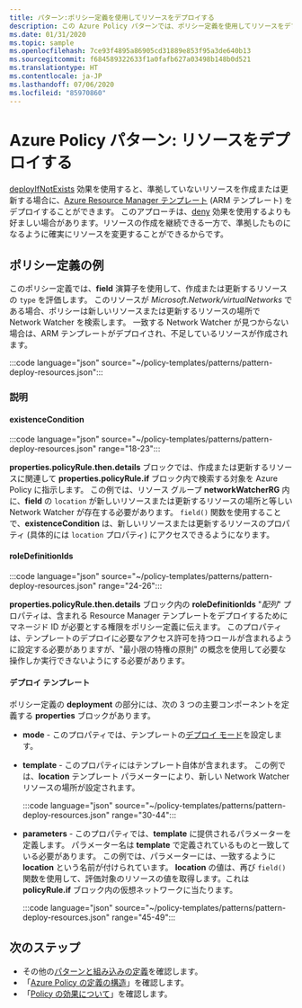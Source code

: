 ```yaml
---
title: パターン:ポリシー定義を使用してリソースをデプロイする
description: この Azure Policy パターンでは、ポリシー定義を使用してリソースをデプロイする方法の例を示します。
ms.date: 01/31/2020
ms.topic: sample
ms.openlocfilehash: 7ce93f4895a86905cd31889e853f95a3de640b13
ms.sourcegitcommit: f684589322633f1a0fafb627a03498b148b0d521
ms.translationtype: HT
ms.contentlocale: ja-JP
ms.lasthandoff: 07/06/2020
ms.locfileid: "85970860"
---
```

# <a name="azure-policy-pattern-deploy-resources"></a>Azure Policy パターン: リソースをデプロイする

[deployIfNotExists](../concepts/effects.md#deployifnotexists) 効果を使用すると、準拠していないリソースを作成または更新する場合に、[Azure Resource Manager テンプレート](../../../azure-resource-manager/templates/overview.md) (ARM テンプレート) をデプロイすることができます。 このアプローチは、[deny](../concepts/effects.md#deny) 効果を使用するよりも好ましい場合があります。リソースの作成を継続できる一方で、準拠したものになるように確実にリソースを変更することができるからです。

## <a name="sample-policy-definition"></a>ポリシー定義の例

このポリシー定義では、**field** 演算子を使用して、作成または更新するリソースの `type` を評価します。 このリソースが _Microsoft.Network/virtualNetworks_ である場合、ポリシーは新しいリソースまたは更新するリソースの場所で Network Watcher を検索します。 一致する Network Watcher が見つからない場合は、ARM テンプレートがデプロイされ、不足しているリソースが作成されます。

:::code language="json" source="~/policy-templates/patterns/pattern-deploy-resources.json":::

### <a name="explanation"></a>説明

#### <a name="existencecondition"></a>existenceCondition

:::code language="json" source="~/policy-templates/patterns/pattern-deploy-resources.json" range="18-23":::

**properties.policyRule.then.details** ブロックでは、作成または更新するリソースに関連して **properties.policyRule.if** ブロック内で検索する対象を Azure Policy に指示します。 この例では、リソース グループ **networkWatcherRG** 内に、**field** の `location` が新しいリソースまたは更新するリソースの場所と等しい Network Watcher が存在する必要があります。 `field()` 関数を使用することで、**existenceCondition** は、新しいリソースまたは更新するリソースのプロパティ (具体的には `location` プロパティ) にアクセスできるようになります。

#### <a name="roledefinitionids"></a>roleDefinitionIds

:::code language="json" source="~/policy-templates/patterns/pattern-deploy-resources.json" range="24-26":::

**properties.policyRule.then.details** ブロック内の **roleDefinitionIds** "_配列_" プロパティは、含まれる Resource Manager テンプレートをデプロイするためにマネージド ID が必要とする権限をポリシー定義に伝えます。 このプロパティは、テンプレートのデプロイに必要なアクセス許可を持つロールが含まれるように設定する必要がありますが、"最小限の特権の原則" の概念を使用して必要な操作しか実行できないようにする必要があります。

#### <a name="deployment-template"></a>デプロイ テンプレート

ポリシー定義の **deployment** の部分には、次の 3 つの主要コンポーネントを定義する **properties** ブロックがあります。

- **mode** - このプロパティでは、テンプレートの[デプロイ モード](../../../azure-resource-manager/templates/deployment-modes.md)を設定します。

- **template** - このプロパティにはテンプレート自体が含まれます。 この例では、**location** テンプレート パラメーターにより、新しい Network Watcher リソースの場所が設定されます。

  :::code language="json" source="~/policy-templates/patterns/pattern-deploy-resources.json" range="30-44":::
  
- **parameters** - このプロパティでは、**template** に提供されるパラメーターを定義します。 パラメーター名は **template** で定義されているものと一致している必要があります。 この例では、パラメーターには、一致するように **location** という名前が付けられています。 **location** の値は、再び `field()` 関数を使用して、評価対象のリソースの値を取得します。これは **policyRule.if** ブロック内の仮想ネットワークに当たります。

  :::code language="json" source="~/policy-templates/patterns/pattern-deploy-resources.json" range="45-49":::

## <a name="next-steps"></a>次のステップ

- その他の[パターンと組み込みの定義](./index.md)を確認します。
- 「[Azure Policy の定義の構造](../concepts/definition-structure.md)」を確認します。
- 「[Policy の効果について](../concepts/effects.md)」を確認します。